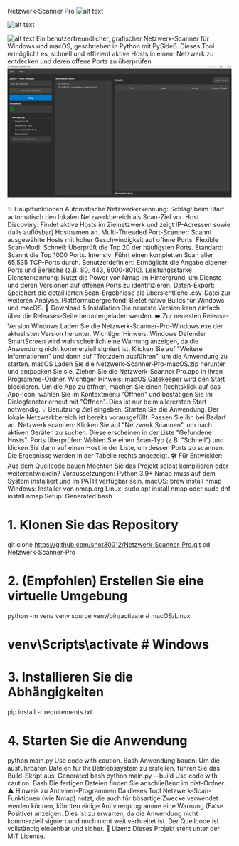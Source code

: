 Netzwerk-Scanner Pro
![alt text](https://img.shields.io/github/license/shot30012/Netzwerk-Scanner-Pro)

![alt text](https://img.shields.io/github/v/release/shot30012/Netzwerk-Scanner-Pro)

![alt text](https://img.shields.io/badge/Plattform-Windows%20%7C%20macOS-blue)
Ein benutzerfreundlicher, grafischer Netzwerk-Scanner für Windows und macOS, geschrieben in Python mit PySide6. Dieses Tool ermöglicht es, schnell und effizient aktive Hosts in einem Netzwerk zu entdecken und deren offene Ports zu überprüfen.
![alt text](screenshot-hosts.png)

✨ Hauptfunktionen
Automatische Netzwerkerkennung: Schlägt beim Start automatisch den lokalen Netzwerkbereich als Scan-Ziel vor.
Host Discovery: Findet aktive Hosts im Zielnetzwerk und zeigt IP-Adressen sowie (falls auflösbar) Hostnamen an.
Multi-Threaded Port-Scanner: Scannt ausgewählte Hosts mit hoher Geschwindigkeit auf offene Ports.
Flexible Scan-Modi:
Schnell: Überprüft die Top 20 der häufigsten Ports.
Standard: Scannt die Top 1000 Ports.
Intensiv: Führt einen kompletten Scan aller 65.535 TCP-Ports durch.
Benutzerdefiniert: Ermöglicht die Angabe eigener Ports und Bereiche (z.B. 80, 443, 8000-8010).
Leistungsstarke Diensterkennung: Nutzt die Power von Nmap im Hintergrund, um Dienste und deren Versionen auf offenen Ports zu identifizieren.
Daten-Export: Speichert die detaillierten Scan-Ergebnisse als übersichtliche .csv-Datei zur weiteren Analyse.
Plattformübergreifend: Bietet native Builds für Windows und macOS.
🚀 Download & Installation
Die neueste Version kann einfach über die Releases-Seite heruntergeladen werden.
➡️ Zur neuesten Release-Version
Windows
Laden Sie die Netzwerk-Scanner-Pro-Windows.exe der aktuellsten Version herunter.
Wichtiger Hinweis: Windows Defender SmartScreen wird wahrscheinlich eine Warnung anzeigen, da die Anwendung nicht kommerziell signiert ist. Klicken Sie auf "Weitere Informationen" und dann auf "Trotzdem ausführen", um die Anwendung zu starten.
macOS
Laden Sie die Netzwerk-Scanner-Pro-macOS.zip herunter und entpacken Sie sie.
Ziehen Sie die Netzwerk-Scanner Pro.app in Ihren Programme-Ordner.
Wichtiger Hinweis: macOS Gatekeeper wird den Start blockieren. Um die App zu öffnen, machen Sie einen Rechtsklick auf das App-Icon, wählen Sie im Kontextmenü "Öffnen" und bestätigen Sie im Dialogfenster erneut mit "Öffnen". Dies ist nur beim allerersten Start notwendig.
💡 Benutzung
Ziel eingeben: Starten Sie die Anwendung. Der lokale Netzwerkbereich ist bereits vorausgefüllt. Passen Sie ihn bei Bedarf an.
Netzwerk scannen: Klicken Sie auf "Netzwerk Scannen", um nach aktiven Geräten zu suchen. Diese erscheinen in der Liste "Gefundene Hosts".
Ports überprüfen: Wählen Sie einen Scan-Typ (z.B. "Schnell") und klicken Sie dann auf einen Host in der Liste, um dessen Ports zu scannen. Die Ergebnisse werden in der Tabelle rechts angezeigt.
🛠️ Für Entwickler: Aus dem Quellcode bauen
Möchten Sie das Projekt selbst kompilieren oder weiterentwickeln?
Voraussetzungen:
Python 3.9+
Nmap muss auf dem System installiert und im PATH verfügbar sein.
macOS: brew install nmap
Windows: Installer von nmap.org
Linux: sudo apt install nmap oder sudo dnf install nmap
Setup:
Generated bash
# 1. Klonen Sie das Repository
git clone https://github.com/shot30012/Netzwerk-Scanner-Pro.git
cd Netzwerk-Scanner-Pro

# 2. (Empfohlen) Erstellen Sie eine virtuelle Umgebung
python -m venv venv
source venv/bin/activate  # macOS/Linux
# venv\Scripts\activate    # Windows

# 3. Installieren Sie die Abhängigkeiten
pip install -r requirements.txt

# 4. Starten Sie die Anwendung
python main.py
Use code with caution.
Bash
Anwendung bauen:
Um die ausführbaren Dateien für Ihr Betriebssystem zu erstellen, führen Sie das Build-Skript aus:
Generated bash
python main.py --build
Use code with caution.
Bash
Die fertigen Dateien finden Sie anschließend im dist-Ordner.
⚠️ Hinweis zu Antiviren-Programmen
Da dieses Tool Netzwerk-Scan-Funktionen (wie Nmap) nutzt, die auch für bösartige Zwecke verwendet werden können, könnten einige Antivirenprogramme eine Warnung (False Positive) anzeigen. Dies ist zu erwarten, da die Anwendung nicht kommerziell signiert und noch nicht weit verbreitet ist. Der Quellcode ist vollständig einsehbar und sicher.
📜 Lizenz
Dieses Projekt steht unter der MIT License.
